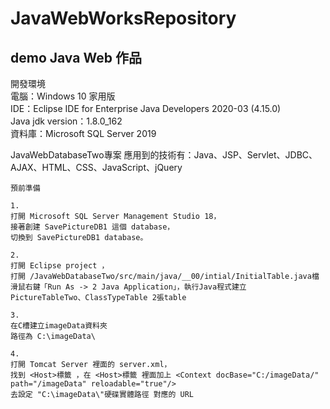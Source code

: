 # JavaWebWorksRepository  

## demo Java Web 作品  

開發環境  
電腦：Windows 10 家用版  
IDE：Eclipse IDE for Enterprise Java Developers 2020-03 (4.15.0)  
Java jdk version：1.8.0_162  
資料庫：Microsoft SQL Server 2019  

JavaWebDatabaseTwo專案 應用到的技術有：Java、JSP、Servlet、JDBC、AJAX、HTML、CSS、JavaScript、jQuery  

```no-highlight
預前準備  

1.  
打開 Microsoft SQL Server Management Studio 18，  
接著創建 SavePictureDB1 這個 database，  
切換到 SavePictureDB1 database。  

2.  
打開 Eclipse project ，  
打開 /JavaWebDatabaseTwo/src/main/java/__00/intial/InitialTable.java檔  
滑鼠右鍵「Run As -> 2 Java Application」，執行Java程式建立 PictureTableTwo、ClassTypeTable 2張table  

3.  
在C槽建立imageData資料夾  
路徑為 C:\imageData\  

4.  
打開 Tomcat Server 裡面的 server.xml，  
找到 <Host>標籤 ，在 <Host>標籤 裡面加上 <Context docBase="C:/imageData/" path="/imageData" reloadable="true"/>  
去設定 "C:\imageData\"硬碟實體路徑 對應的 URL  
```
